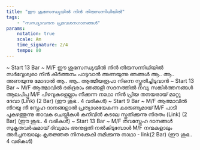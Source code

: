 ```yaml
---
title: "ഈ ശുഭസന്ധ്യയിൽ നിൻ തിരുസന്നിധിയിൽ"
tags:
    - "സന്ധ്യാവന്ദന പ്രവേശനഗാനങ്ങൾ"
params:
    notation: true
    scale: Am
    time_signature: 2/4
    tempo: 80
---
```

~ Start 13 Bar ~
M/F
ഈ ശുഭസന്ധ്യയിൽ നിൻ തിരുസന്നിധിയിൽ
സർവ്വേശ്വരാ നിൻ കീർത്തനം പാടുവാൻ
അണയുന്നു ഞങ്ങൾ ആ.. ആ.. അണയുന്നു മോദാൽ ആ.. ആ..
ആത്മീയരൂപാ നിന്നെ സ്തുതിച്ചിടുവാൻ
~ Start 13 Bar ~
M/F
ആത്മാവിൽ ദരിദ്രരാം ഞങ്ങളീ സദനത്തിൽ
നവ്യ സങ്കീർത്തനങ്ങൾ ആലപിപ്പൂ
M/F
പിഴവുകളെല്ലാം നീക്കുന്ന നാഥാ
നിൻ പ്രിയ തനയരായ് മാറ്റൂ ദേവാ (Link) (2 Bar)
(ഈ ശുഭ.. 4 വരികൾ)
~ Start 9 Bar ~
M/F
ആത്മാവിൽ നിറയൂ നീ സ്നേഹ ദാനങ്ങളാൽ
പ്രത്യാശയേകുന്ന കാരുണ്യമായ്
M/F
പാടി പുകഴത്തുന്നു താവക ചെയ്തികൾ
കനിവിൻ കടലേ സ്തുതിക്കുന്നു നിരതം (Link) (2 Bar)
(ഈ ശുഭ.. 4 വരികൾ)
~ Start 13 Bar ~
M/F
തവസ്നേഹ ദാനങ്ങൾ സുകൃതവർഷമായ്
ദിവ്യമാം അനുഭൂതി നൽകിടുമ്പോൾ
M/F
നന്മകളാലും അർച്ചനയാലും
കൃതജ്ഞത നിനക്കേകി നമിക്കുന്നു നാഥാ - link(2 Bar)
(ഈ ശുഭ.. 4 വരികൾ)
